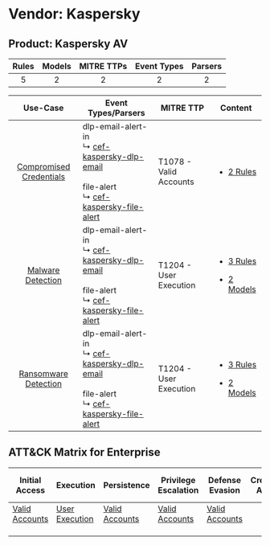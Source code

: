 Vendor: Kaspersky
=================
Product: Kaspersky AV
---------------------
| Rules | Models | MITRE TTPs | Event Types | Parsers |
|:-----:|:------:|:----------:|:-----------:|:-------:|
|   5   |   2    |     2      |      2      |    2    |

|                                  Use-Case                                  | Event Types/Parsers                                                                                                                                                                                              | MITRE TTP                  | Content                                                                                                                |
|:--------------------------------------------------------------------------:| ---------------------------------------------------------------------------------------------------------------------------------------------------------------------------------------------------------------- | -------------------------- | ---------------------------------------------------------------------------------------------------------------------- |
| [Compromised Credentials](../../../UseCases/uc_compromised_credentials.md) |  dlp-email-alert-in<br> ↳ [cef-kaspersky-dlp-email](Parsers/parserContent_cef-kaspersky-dlp-email.md)<br><br> file-alert<br> ↳ [cef-kaspersky-file-alert](Parsers/parserContent_cef-kaspersky-file-alert.md)<br> | T1078 - Valid Accounts<br> | [<ul><li>2 Rules</li></ul>](Rules_Models/r_m_kaspersky_kaspersky_av_Compromised_Credentials.md)                        |
|       [Malware Detection](../../../UseCases/uc_malware_detection.md)       |  dlp-email-alert-in<br> ↳ [cef-kaspersky-dlp-email](Parsers/parserContent_cef-kaspersky-dlp-email.md)<br><br> file-alert<br> ↳ [cef-kaspersky-file-alert](Parsers/parserContent_cef-kaspersky-file-alert.md)<br> | T1204 - User Execution<br> | [<ul><li>3 Rules</li></ul><ul><li>2 Models</li></ul>](Rules_Models/r_m_kaspersky_kaspersky_av_Malware_Detection.md)    |
|    [Ransomware Detection](../../../UseCases/uc_ransomware_detection.md)    |  dlp-email-alert-in<br> ↳ [cef-kaspersky-dlp-email](Parsers/parserContent_cef-kaspersky-dlp-email.md)<br><br> file-alert<br> ↳ [cef-kaspersky-file-alert](Parsers/parserContent_cef-kaspersky-file-alert.md)<br> | T1204 - User Execution<br> | [<ul><li>3 Rules</li></ul><ul><li>2 Models</li></ul>](Rules_Models/r_m_kaspersky_kaspersky_av_Ransomware_Detection.md) |

ATT&CK Matrix for Enterprise
----------------------------
| Initial Access                                                      | Execution                                                           | Persistence                                                         | Privilege Escalation                                                | Defense Evasion                                                     | Credential Access | Discovery | Lateral Movement | Collection | Command and Control | Exfiltration | Impact |
| ------------------------------------------------------------------- | ------------------------------------------------------------------- | ------------------------------------------------------------------- | ------------------------------------------------------------------- | ------------------------------------------------------------------- | ----------------- | --------- | ---------------- | ---------- | ------------------- | ------------ | ------ |
| [Valid Accounts](https://attack.mitre.org/techniques/T1078)<br><br> | [User Execution](https://attack.mitre.org/techniques/T1204)<br><br> | [Valid Accounts](https://attack.mitre.org/techniques/T1078)<br><br> | [Valid Accounts](https://attack.mitre.org/techniques/T1078)<br><br> | [Valid Accounts](https://attack.mitre.org/techniques/T1078)<br><br> |                   |           |                  |            |                     |              |        |